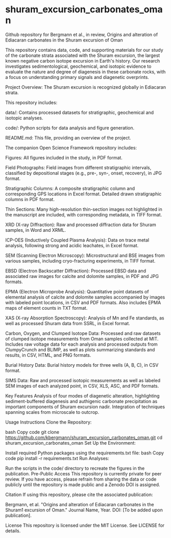 # shuram_excursion_carbonates_oman
Github repository for Bergmann et al., in review, Origins and alteration of Ediacaran carbonates in the Shuram excursion of Oman

This repository contains data, code, and supporting materials for our study of the carbonate strata associated with the Shuram excursion, the largest known negative carbon isotope excursion in Earth's history. Our research investigates sedimentological, geochemical, and isotopic evidence to evaluate the nature and degree of diagenesis in these carbonate rocks, with a focus on understanding primary signals and diagenetic overprints.

Project Overview:
The Shuram excursion is recognized globally in Ediacaran strata. 

This repository includes:

data/: Contains processed datasets for stratigraphic, geochemical and isotopic analyses.

code/: Python scripts for data analysis and figure generation.

README.md: This file, providing an overview of the project.

The companion Open Science Framework repository includes:

Figures:
All figures included in the study, in PDF format.

Field Photographs:
Field images from different stratigraphic intervals, classified by depositional stages (e.g., pre-, syn-, onset, recovery), in JPG format.

Stratigraphic Columns:
A composite stratigraphic column and corresponding GPS locations in Excel format. Detailed drawn stratigraphic columns in PDF format.

Thin Sections:
Many high-resolution thin-section images not highlighted in the manuscript are included, with corresponding metadata, in TIFF format.

XRD (X-ray Diffraction):
Raw and processed diffraction data for Shuram samples, in Word and XRML.

ICP-OES (Inductively Coupled Plasma Analysis):
Data on trace metal analysis, following strong and acidic leachates, in Excel format.

SEM (Scanning Electron Microscopy):
Microstructural and BSE images from various samples, including cryo-fracturing experiments, in TIFF format.

EBSD (Electron Backscatter Diffraction):
Processed EBSD data and associated raw images for calcite and dolomite samples, in PDF and JPG formats.

EPMA (Electron Microprobe Analysis):
Quantitative point datasets of elemental analysis of calcite and dolomite samples accompanied by images with labeled point locations, in CSV and PDF formats. Also includes EPMA maps of element counts in TXT format.

XAS (X-ray Absorption Spectroscopy):
Analysis of Mn and Fe standards, as well as processed Shuram data from SSRL, in Excel format.

Carbon, Oxygen, and Clumped Isotope Data:
Processed and raw datasets of clumped isotope measurements from Oman samples collected at MIT. Includes raw voltage data for each analysis and processed outputs from ClumpyCrunch and BLIMP, as well as plots summarizing standards and results, in CSV, HTML, and PNG formats.

Burial History Data:
Burial history models for three wells (A, B, C), in CSV format.

SIMS Data:
Raw and processed isotopic measurements as well as labeled SEM images of each analyzed point, in CSV, XLS, ASC, and PDF formats.

Key Features
Analysis of four modes of diagenetic alteration, highlighting sediment-buffered diagenesis and authigenic carbonate precipitation as important components of Shuram excursion nadir.
Integration of techniques spanning scales from microscale to outcrop.

Usage Instructions
Clone the Repository:

bash
Copy code
git clone https://github.com/kbergmann/shuram_excursion_carbonates_oman.git
cd shuram_excursion_carbonates_oman
Set Up the Environment:

Install required Python packages using the requirements.txt file:
bash
Copy code
pip install -r requirements.txt
Run Analyses:

Run the scripts in the code/ directory to recreate the figures in the publication.
Pre-Public Access
This repository is currently private for peer review. If you have access, please refrain from sharing the data or code publicly until the repository is made public and a Zenodo DOI is assigned.

Citation
If using this repository, please cite the associated publication:

Bergmann, et al. "Origins and alteration of Ediacaran carbonates in the Shuram1 excursion of Oman." Journal Name, Year. DOI: [To be added upon publication].

License
This repository is licensed under the MIT License. See LICENSE for details.
